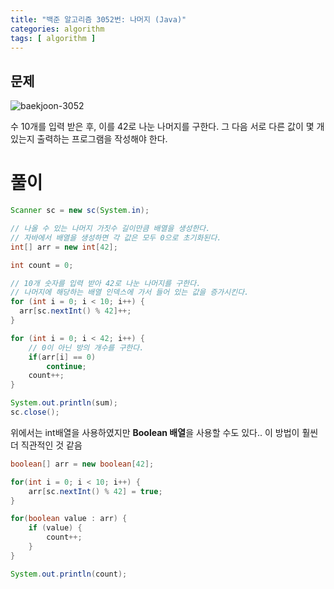 ```yaml
---
title: "백준 알고리즘 3052번: 나머지 (Java)"
categories: algorithm
tags: [ algorithm ]
---
```


## 문제

![baekjoon-3052](https://user-images.githubusercontent.com/50407047/89708653-d8545400-d9b3-11ea-8333-f9eeaef2e6c5.png)

수 10개를 입력 받은 후, 이를 42로 나눈 나머지를 구한다. 그 다음 서로 다른 값이 몇 개 있는지 출력하는 프로그램을 작성해야 한다.



# 풀이

```java
Scanner sc = new sc(System.in);

// 나올 수 있는 나머지 가짓수 길이만큼 배열을 생성한다.
// 자바에서 배열을 생성하면 각 값은 모두 0으로 초기화된다.
int[] arr = new int[42];

int count = 0;

// 10개 숫자를 입력 받아 42로 나눈 나머지를 구한다.
// 나머지에 해당하는 배열 인덱스에 가서 들어 있는 값을 증가시킨다. 
for (int i = 0; i < 10; i++) {
  arr[sc.nextInt() % 42]++;
}

for (int i = 0; i < 42; i++) {
    // 0이 아닌 방의 개수를 구한다.
    if(arr[i] == 0)
        continue;
    count++;
}

System.out.println(sum);
sc.close();
```



위에서는 int배열을 사용하였지만 **Boolean 배열**을 사용할 수도 있다.. 이 방법이 훨씬 더 직관적인 것 같음

```java
boolean[] arr = new boolean[42];

for(int i = 0; i < 10; i++) {
    arr[sc.nextInt() % 42] = true;
}

for(boolean value : arr) {
    if (value) {
        count++;
    }
}

System.out.println(count);
```



